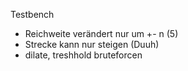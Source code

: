 Testbench
- Reichweite verändert nur um +- n (5)
- Strecke kann nur steigen (Duuh)
- dilate, treshhold bruteforcen

